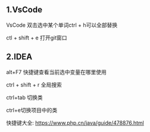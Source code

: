 ## 1.VsCode

VsCode 双击选中某个单词ctrl + h可以全部替换

ctl + shift + e 打开git窗口

## 2.IDEA

alt+F7 快捷键查看当前选中变量在哪里使用

ctrl + shift + r 全局搜索

ctrl+tab 切换类

ctrl+e切换项目中的类

快捷键大全: https://www.php.cn/java/guide/478876.html